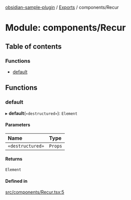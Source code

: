 [obsidian-sample-plugin](../README.md) / [Exports](../modules.md) / components/Recur

# Module: components/Recur

## Table of contents

### Functions

- [default](components_Recur.md#default)

## Functions

### default

▸ **default**(`«destructured»`): `Element`

#### Parameters

| Name | Type |
| :------ | :------ |
| `«destructured»` | `Props` |

#### Returns

`Element`

#### Defined in

[src/components/Recur.tsx:5](https://github.com/dromse/personal-grind-manager/blob/781019d/src/components/Recur.tsx#L5)
